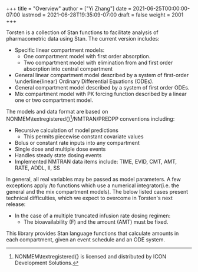 +++
title = "Overview"
author = ["Yi Zhang"]
date = 2021-06-25T00:00:00-07:00
lastmod = 2021-06-28T19:35:09-07:00
draft = false
weight = 2001
+++

Torsten is a collection of Stan functions to facilitate analysis of
pharmacometric data using Stan. The current version
includes:

-   Specific linear compartment models:
    -   One compartment model with first order absorption.
    -   Two compartment model with elimination from and first order absorption into central compartment
-   General linear compartment model described by a system of first-order \underline{linear} Ordinary Differential Equations (ODEs).
-   General compartment model described by a system of first order ODEs.
-   Mix compartment model with PK forcing function described by a linear one or two compartment model.

The models and data format are based on
NONMEM\textregistered{}[^fn:1]/NMTRAN/PREDPP
conventions including:

-   Recursive calculation of model predictions
    -   This permits piecewise constant covariate values
-   Bolus or constant rate inputs into any compartment
-   Single dose and multiple dose events
-   Handles steady state dosing events
-   Implemented NMTRAN data items include: TIME, EVID, CMT, AMT, RATE, ADDL, II, SS

In general, all real variables may be passed as model parameters. A
few exceptions apply /to functions which use a numerical
integrator(i.e. the general and the mix compartment
models). The below listed cases present technical difficulties, which we expect to
overcome in Torsten's next release:

-   In the case of a multiple truncated infusion rate dosing regimen:
    -   The bioavailability (F) and the amount (AMT) must be fixed.

This library provides Stan language functions that calculate amounts
in each compartment, given an event schedule and an ODE system.

[^fn:1]: NONMEM\textregistered{} is licensed and distributed by ICON Development Solutions.
